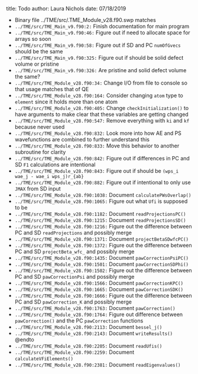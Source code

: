 title: Todo
author: Laura Nichols
date: 07/18/2019

* Binary file ../TME/src/.TME_Module_v28.f90.swp matches
* `../TME/src/TME_Main_v9.f90:2:` Finish documentation for main program
* `../TME/src/TME_Main_v9.f90:46:` Figure out if need to allocate space for arrays so soon
* `../TME/src/TME_Main_v9.f90:58:` Figure out if SD and PC `numOfGvecs` should be the same
* `../TME/src/TME_Main_v9.f90:325:` Figure out if should be solid defect volume or pristine
* `../TME/src/TME_Main_v9.f90:326:` Are pristine and solid defect volume the same?
* `../TME/src/TME_Module_v28.f90:34:` Change I/O from file to console so that usage matches that of QE
* `../TME/src/TME_Module_v28.f90:164:` Consider changing `atom` type to `element` since it holds more than one atom
* `../TME/src/TME_Module_v28.f90:405:` Change `checkInitialization()` to have arguments to make clear that these variables are getting changed
* `../TME/src/TME_Module_v28.f90:547:` Remove everything with `ki` and `kf` because never used
* `../TME/src/TME_Module_v28.f90:832:` Look more into how AE and PS wavefunctions are combined to further understand this
* `../TME/src/TME_Module_v28.f90:833:` Move this behavior to another subroutine for clarity
* `../TME/src/TME_Module_v28.f90:842:` Figure out if differences in PC and SD `F1` calculations are intentional
* `../TME/src/TME_Module_v28.f90:843:` Figure out if should be `(wps_i wae_j - wae_i wps_j)r_{ab}`
* `../TME/src/TME_Module_v28.f90:882:` Figure out if intentional to only use `JMAX` from SD input
* `../TME/src/TME_Module_v28.f90:1038:` Document `calculatePWsOverlap()`
* `../TME/src/TME_Module_v28.f90:1065:` Figure out what `Ufi` is supposed to be
* `../TME/src/TME_Module_v28.f90:1182:` Document `readProjectionsPC()`
* `../TME/src/TME_Module_v28.f90:1215:` Document `readProjectionsSD()`
* `../TME/src/TME_Module_v28.f90:1216:` Figure out the difference between PC and SD `readProjections` and possibly merge
* `../TME/src/TME_Module_v28.f90:1371:` Document `projectBetaSDwfcPC()`
* `../TME/src/TME_Module_v28.f90:1372:` Figure out the difference between PC and SD `projectBeta_wfc_` and possibly merge
* `../TME/src/TME_Module_v28.f90:1435:` Document `pawCorrectionPsiPC()`
* `../TME/src/TME_Module_v28.f90:1501:` Document `pawCorrectionSDPhi()`
* `../TME/src/TME_Module_v28.f90:1502:` Figure out the difference between PC and SD `pawCorrectionPsi` and possibly merge
* `../TME/src/TME_Module_v28.f90:1566:` Document `pawCorrectionKPC()`
* `../TME/src/TME_Module_v28.f90:1665:` Document `pawCorrectionSDK()`
* `../TME/src/TME_Module_v28.f90:1666:` Figure out the difference between PC and SD `pawCorrection_K` and possibly merge
* `../TME/src/TME_Module_v28.f90:1763:` Document `pawCorrection()`
* `../TME/src/TME_Module_v28.f90:1764:` Figure out difference between `pawCorrection()` and the PC `pawCorrection` functions
* `../TME/src/TME_Module_v28.f90:2113:` Document `bessel_j()`
* `../TME/src/TME_Module_v28.f90:2143:` Document `writeResults()` @endto
* `../TME/src/TME_Module_v28.f90:2205:` Document `readUfis()`
* `../TME/src/TME_Module_v28.f90:2259:` Document `calculateVFiElements()`
* `../TME/src/TME_Module_v28.f90:2381:` Document `readEigenvalues()`
